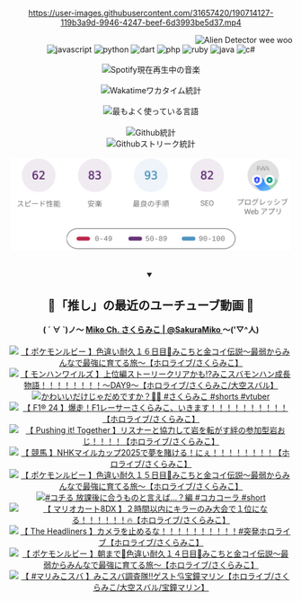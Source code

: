 <!-- START: HERO IMAGE GIF ////////// ////////// ////////// -->
<!-- <img src="@/../assets/img/gaming/ghost-of-tsushima.gif" width="100%"  alt="nellyXinwei's Hero Gif Image"/> -->
<!-- END: HERO IMAGE GIF ////////// ////////// ////////// -->

<div align="center" >  
  
<!-- START:ワンピース 第1015話「ルフィはRED ROCを使う」 -->
<https://user-images.githubusercontent.com/31657420/190714127-119b3a9d-9946-4247-beef-6d3993be5d37.mp4>
<!-- END:ワンピース 第1015話「ルフィはRED ROCを使う」 -->

<!-- START:VISITOR COUNTER -->
<div width="100%" align="right">
<img src="https://komarev.com/ghpvc/?username=nellyXinwei&label=🛸&color=grey&style=for-the-badge&labelcolor=ffffff" alt="Alien Detector wee woo"/>
</div>
<!-- END:VISITOR COUNTER -->

<!-- START: PROGRAMMING LANGUAGES -->
<!-- 色彩 Color Scheme:
#961E3A, #8A0D42, #5A0640, #4F265E, #2B355A, #3E759B, #CC4246,
#BB2649, #AD1052, #700750, #633075, #364270, #4E92C2, #FF5357
Sauce: https://www.webcreatorbox.com/inspiration/pantone-2023
-->

<img src="https://img.shields.io/badge/javascript%20-%23BB2649.svg?&style=for-the-badge&logo=javascript&logoColor=white&labelColor=961E3A" alt="javascript"/>
<img src="https://img.shields.io/badge/python%20-%23AD1052.svg?&style=for-the-badge&logo=python&logoColor=white&labelColor=8A0D42" alt="python" />
<img src="https://img.shields.io/badge/dart%20-%23700750.svg?&style=for-the-badge&logo=dart&logoColor=white&labelColor=5A0640" alt="dart"/>
<img src="https://img.shields.io/badge/php%20-%23633075.svg?&style=for-the-badge&logo=php&logoColor=white&labelColor=4F265E" alt="php"/>
<img src="https://img.shields.io/badge/ruby%20-%23364270.svg?&style=for-the-badge&logo=ruby&logoColor=white&labelColor=2B355A" alt="ruby"/>
<img src="https://img.shields.io/badge/java%20-%234E92C2.svg?&style=for-the-badge&logo=openjdk&logoColor=white&labelColor=3E759B" alt="java"/>
<img src="https://img.shields.io/badge/c%23-%23FF5357.svg?style=for-the-badge&logo=c-sharp&logoColor=white&labelColor=CC4246" alt="c#"/>  
<!-- END: PROGRAMMING LANGUAGES -->

<br>
<br>

<!-- START: MUSIC STATUS -->
  <!-- <a href="https://newojima-gsrs-20220114.vercel.app/api/now-playing?open">
    <img src="https://newojima-gsrs-20220114.vercel.app/api/now-playing" alt="Spotify現在再生中の音楽">
  </a> -->
  <img src="https://newojima-grss-20230114.vercel.app/api/spotify?border_color=transparent" alt="Spotify現在再生中の音楽" width="280px">
<!-- END: MUSIC STATUS -->

<br>
<br>

<!-- START: GITHUB STATUS -->
<!-- 色彩 Color Scheme:  #BB2649, #AD1052, #700750, #633075 -->
<img align="center" src="https://newojima-grs-20230109.vercel.app/api/wakatime?username=newojima&layout=compact&langs_count=10&locale=ja&hide_title=false&title_color=fff&hide_border=true&text_color=fff&bg_color=BB2649,BB2649,633075,633075&hide=other,css,html,bash,xml,git%20config,makefile,properties,yaml,markdown,text,json,jsx" alt="Wakatimeワカタイム統計" width="500px"/>

<br>
<br>

<!-- 色彩 Color Scheme:  #633075, #364270, #4E92C2 -->
  <img align="center" src="https://newojima-grs-20230109.vercel.app/api/top-langs?username=newojima&layout=compact&text_color=fff&icon_color=fff&hide_border=true&&locale=ja&hide_title=false&title_color=fff&include_all_commits=true&card_width=445&langs_count=11&hide=c%23,powershell,shaderlab,hlsl,makefile,jupyter%20notebook,python,html,css,shell,batchfile,less,liquid,hack,scss&bg_color=4F265E,633075,4E92C2" alt="最もよく使っている言語" width="500px"/>

<br>
<br>

<!-- 色彩 Color Scheme:  #4E92C2, #FF5357 -->
  <img align="center" src="https://newojima-grs-20230109.vercel.app/api?username=newojima&rank_icon=github&show_icons=true&&locale=ja&title_color=fff&text_color=fff&icon_color=fff&hide_border=true&hide_title=false&count_private=true&include_all_commits=true&card_width=495&disable_animations=true&bg_color=4E92C2,4E92C2,FF5357" alt="Github統計" width="500px"/>

<br>

<img align="center" src="https://streak-stats.demolab.com?user=newojima&theme=dark&hide_border=true&locale=ja&ring=BB2649&stroke=222222&background=151515&sideLabels=BB2649&currStreakLabel=ffffff&border=BB2649&fire=FF5357&currStreakNum=ffffff&sideNums=FF5357&dates=ffffff" alt="Githubストリーク統計" width="500px"/>

<br>
<br>

  <img align="center" width="500px" src="@/../assets/img/page-insights.svg" alt="Githubページの洞察"/>
  
</div>
<!-- END: GITHUB STATUS -->

<br>
<br>

<div align="center">
<details open>
  <summary>

  </summary>

  <h2 align="center">🌸「推し」の最近のユーチューブ動画 🌸</h2>
  <h4>
  ( ´ ∀ `)ノ～ 
  <a href="https://www.youtube.com/@SakuraMiko">Miko Ch. さくらみこ | @SakuraMiko
  </a>
   ～('▽^人)
  </h4>

  <!-- BEGIN YOUTUBE-CARDS -->
<a href="https://www.youtube.com/watch?v=4zz8mG7615s"><img src="https://ytcards.demolab.com/?id=4zz8mG7615s&title=%E3%80%90+%E3%83%9D%E3%82%B1%E3%83%A2%E3%83%B3%E3%83%AB%E3%83%93%E3%83%BC+%E3%80%91%E8%89%B2%E9%81%95%E3%81%84%E8%80%90%E4%B9%85%EF%BC%91%EF%BC%96%E6%97%A5%E7%9B%AE%F0%9F%8E%A3%E3%81%BF%E3%81%93%E3%81%A1%E3%81%A8%E9%87%91%E3%82%B3%E3%82%A4%E4%BC%9D%E8%AA%AC%EF%BD%9E%E6%9C%80%E5%BC%B1%E3%81%8B%E3%82%89%E3%81%BF%E3%82%93%E3%81%AA%E3%81%A7%E6%9C%80%E5%BC%B7%E3%81%AB%E8%82%B2%E3%81%A6%E3%82%8B%E6%97%85%EF%BD%9E%E3%80%90%E3%83%9B%E3%83%AD%E3%83%A9%E3%82%A4%E3%83%96%2F%E3%81%95%E3%81%8F%E3%82%89%E3%81%BF%E3%81%93%E3%80%91&lang=ja&timestamp=1747335595&background_color=%230d1117&title_color=%23ffffff&stats_color=%23dedede&max_title_lines=1&width=187&border_radius=5&duration=20224" alt="【 ポケモンルビー 】色違い耐久１６日目🎣みこちと金コイ伝説～最弱からみんなで最強に育てる旅～【ホロライブ/さくらみこ】" title="【 ポケモンルビー 】色違い耐久１６日目🎣みこちと金コイ伝説～最弱からみんなで最強に育てる旅～【ホロライブ/さくらみこ】"></a>
<a href="https://www.youtube.com/watch?v=lsBR5CGBbWQ"><img src="https://ytcards.demolab.com/?id=lsBR5CGBbWQ&title=%E3%80%90+%E3%83%A2%E3%83%B3%E3%83%8F%E3%83%B3%E3%83%AF%E3%82%A4%E3%83%AB%E3%82%BA+%E3%80%91%E4%B8%8A%E4%BD%8D%E7%B7%A8%E3%82%B9%E3%83%88%E3%83%BC%E3%83%AA%E3%83%BC%E3%82%AF%E3%83%AA%E3%82%A2%E3%81%8B%E3%82%82%E2%81%89%E3%81%BF%E3%81%93%E3%82%B9%E3%83%90%E3%83%A2%E3%83%B3%E3%83%8F%E3%83%B3%E6%88%90%E9%95%B7%E7%89%A9%E8%AA%9E%EF%BC%81%EF%BC%81%EF%BC%81%EF%BC%81%EF%BC%81%EF%BC%81%EF%BC%81%EF%BC%81%EF%BD%9EDAY9%EF%BD%9E%E3%80%90%E3%83%9B%E3%83%AD%E3%83%A9%E3%82%A4%E3%83%96%2F%E3%81%95%E3%81%8F%E3%82%89%E3%81%BF%E3%81%93%2F%E5%A4%A7%E7%A9%BA%E3%82%B9%E3%83%90%E3%83%AB%E3%80%91&lang=ja&timestamp=1747151610&background_color=%230d1117&title_color=%23ffffff&stats_color=%23dedede&max_title_lines=1&width=187&border_radius=5&duration=16304" alt="【 モンハンワイルズ 】上位編ストーリークリアかも⁉みこスバモンハン成長物語！！！！！！！！～DAY9～【ホロライブ/さくらみこ/大空スバル】" title="【 モンハンワイルズ 】上位編ストーリークリアかも⁉みこスバモンハン成長物語！！！！！！！！～DAY9～【ホロライブ/さくらみこ/大空スバル】"></a>
<a href="https://www.youtube.com/watch?v=30mrJPY3zYU"><img src="https://ytcards.demolab.com/?id=30mrJPY3zYU&title=%E3%81%8B%E3%82%8F%E3%81%84%E3%81%84%E3%81%A0%E3%81%91%E3%81%98%E3%82%83%E3%81%A0%E3%82%81%E3%81%A7%E3%81%99%E3%81%8B%EF%BC%9F%F0%9F%8C%B8%F0%9F%98%8E+%23%E3%81%95%E3%81%8F%E3%82%89%E3%81%BF%E3%81%93+%23shorts+%23vtuber&lang=ja&timestamp=1747128993&background_color=%230d1117&title_color=%23ffffff&stats_color=%23dedede&max_title_lines=1&width=187&border_radius=5&duration=29" alt="かわいいだけじゃだめですか？🌸😎 #さくらみこ #shorts #vtuber" title="かわいいだけじゃだめですか？🌸😎 #さくらみこ #shorts #vtuber"></a>
<a href="https://www.youtube.com/watch?v=a2kHc3yx2Mg"><img src="https://ytcards.demolab.com/?id=a2kHc3yx2Mg&title=%E3%80%90+F1%C2%AE+24+%E3%80%91%E7%88%86%E8%B5%B0%EF%BC%81F1%E3%83%AC%E3%83%BC%E3%82%B5%E3%83%BC%E3%81%95%E3%81%8F%E3%82%89%E3%81%BF%E3%81%93%E3%80%81%E3%81%84%E3%81%8D%E3%81%BE%E3%81%99%EF%BC%81%EF%BC%81%EF%BC%81%EF%BC%81%EF%BC%81%EF%BC%81%EF%BC%81%EF%BC%81%EF%BC%81%EF%BC%81%E3%80%90%E3%83%9B%E3%83%AD%E3%83%A9%E3%82%A4%E3%83%96%2F%E3%81%95%E3%81%8F%E3%82%89%E3%81%BF%E3%81%93%E3%80%91&lang=ja&timestamp=1747056088&background_color=%230d1117&title_color=%23ffffff&stats_color=%23dedede&max_title_lines=1&width=187&border_radius=5&duration=7589" alt="【 F1® 24 】爆走！F1レーサーさくらみこ、いきます！！！！！！！！！！【ホロライブ/さくらみこ】" title="【 F1® 24 】爆走！F1レーサーさくらみこ、いきます！！！！！！！！！！【ホロライブ/さくらみこ】"></a>
<a href="https://www.youtube.com/watch?v=YeuzpGpYuFw"><img src="https://ytcards.demolab.com/?id=YeuzpGpYuFw&title=%E3%80%90+Pushing+it%21+Together+%E3%80%91%E3%83%AA%E3%82%B9%E3%83%8A%E3%83%BC%E3%81%A8%E5%8D%94%E5%8A%9B%E3%81%97%E3%81%A6%E5%B2%A9%E3%82%92%E8%BB%A2%E3%81%8C%E3%81%99%E7%B5%86%E3%81%AE%E5%8F%82%E5%8A%A0%E5%9E%8B%E5%B2%A9%E3%81%8A%E3%81%98%EF%BC%81%EF%BC%81%EF%BC%81%EF%BC%81%E3%80%90%E3%83%9B%E3%83%AD%E3%83%A9%E3%82%A4%E3%83%96%2F%E3%81%95%E3%81%8F%E3%82%89%E3%81%BF%E3%81%93%E3%80%91&lang=ja&timestamp=1746973658&background_color=%230d1117&title_color=%23ffffff&stats_color=%23dedede&max_title_lines=1&width=187&border_radius=5&duration=11321" alt="【 Pushing it! Together 】リスナーと協力して岩を転がす絆の参加型岩おじ！！！！【ホロライブ/さくらみこ】" title="【 Pushing it! Together 】リスナーと協力して岩を転がす絆の参加型岩おじ！！！！【ホロライブ/さくらみこ】"></a>
<a href="https://www.youtube.com/watch?v=P5fosAkAJR4"><img src="https://ytcards.demolab.com/?id=P5fosAkAJR4&title=%E3%80%90+%E7%AB%B6%E9%A6%AC+%E3%80%91NHK%E3%83%9E%E3%82%A4%E3%83%AB%E3%82%AB%E3%83%83%E3%83%972025%E3%81%A7%E5%A4%A2%E3%82%92%E8%B3%AD%E3%81%91%E3%82%8B%EF%BC%81%E3%81%AB%E3%81%87%EF%BC%81%EF%BC%81%EF%BC%81%EF%BC%81%EF%BC%81%EF%BC%81%EF%BC%81%EF%BC%81%E3%80%90%E3%83%9B%E3%83%AD%E3%83%A9%E3%82%A4%E3%83%96%2F%E3%81%95%E3%81%8F%E3%82%89%E3%81%BF%E3%81%93%E3%80%91&lang=ja&timestamp=1746947717&background_color=%230d1117&title_color=%23ffffff&stats_color=%23dedede&max_title_lines=1&width=187&border_radius=5&duration=5661" alt="【 競馬 】NHKマイルカップ2025で夢を賭ける！にぇ！！！！！！！！【ホロライブ/さくらみこ】" title="【 競馬 】NHKマイルカップ2025で夢を賭ける！にぇ！！！！！！！！【ホロライブ/さくらみこ】"></a>
<a href="https://www.youtube.com/watch?v=3KlfJAS7GBw"><img src="https://ytcards.demolab.com/?id=3KlfJAS7GBw&title=%E3%80%90+%E3%83%9D%E3%82%B1%E3%83%A2%E3%83%B3%E3%83%AB%E3%83%93%E3%83%BC+%E3%80%91%E8%89%B2%E9%81%95%E3%81%84%E8%80%90%E4%B9%85%EF%BC%91%EF%BC%95%E6%97%A5%E7%9B%AE%F0%9F%8E%A3%E3%81%BF%E3%81%93%E3%81%A1%E3%81%A8%E9%87%91%E3%82%B3%E3%82%A4%E4%BC%9D%E8%AA%AC%EF%BD%9E%E6%9C%80%E5%BC%B1%E3%81%8B%E3%82%89%E3%81%BF%E3%82%93%E3%81%AA%E3%81%A7%E6%9C%80%E5%BC%B7%E3%81%AB%E8%82%B2%E3%81%A6%E3%82%8B%E6%97%85%EF%BD%9E%E3%80%90%E3%83%9B%E3%83%AD%E3%83%A9%E3%82%A4%E3%83%96%2F%E3%81%95%E3%81%8F%E3%82%89%E3%81%BF%E3%81%93%E3%80%91&lang=ja&timestamp=1746880051&background_color=%230d1117&title_color=%23ffffff&stats_color=%23dedede&max_title_lines=1&width=187&border_radius=5&duration=28674" alt="【 ポケモンルビー 】色違い耐久１５日目🎣みこちと金コイ伝説～最弱からみんなで最強に育てる旅～【ホロライブ/さくらみこ】" title="【 ポケモンルビー 】色違い耐久１５日目🎣みこちと金コイ伝説～最弱からみんなで最強に育てる旅～【ホロライブ/さくらみこ】"></a>
<a href="https://www.youtube.com/watch?v=S0NH483y68E"><img src="https://ytcards.demolab.com/?id=S0NH483y68E&title=%23%E3%82%B3%E3%83%81%E3%82%8B+%E6%94%BE%E8%AA%B2%E5%BE%8C%E3%81%AB%E5%90%88%E3%81%86%E3%82%82%E3%81%AE%E3%81%A8%E8%A8%80%E3%81%88%E3%81%B0%E2%80%A6%EF%BC%9F%E7%B7%A8+%23%E3%82%B3%E3%82%AB%E3%82%B3%E3%83%BC%E3%83%A9+%23short&lang=ja&timestamp=1746853234&background_color=%230d1117&title_color=%23ffffff&stats_color=%23dedede&max_title_lines=1&width=187&border_radius=5&duration=60" alt="#コチる 放課後に合うものと言えば…？編 #コカコーラ #short" title="#コチる 放課後に合うものと言えば…？編 #コカコーラ #short"></a>
<a href="https://www.youtube.com/watch?v=RVN3XwqdhEs"><img src="https://ytcards.demolab.com/?id=RVN3XwqdhEs&title=%E3%80%90+%E3%83%9E%E3%83%AA%E3%82%AA%E3%82%AB%E3%83%BC%E3%83%888DX+%E3%80%91%EF%BC%92%E6%99%82%E9%96%93%E4%BB%A5%E5%86%85%E3%81%AB%E3%82%AD%E3%83%A9%E3%83%BC%E3%81%AE%E3%81%BF%E5%A4%A7%E4%BC%9A%E3%81%A7%EF%BC%91%E4%BD%8D%E3%81%AB%E3%81%AA%E3%82%8B%EF%BC%81%EF%BC%81%EF%BC%81%EF%BC%81%EF%BC%81%EF%BC%81%F0%9F%94%A5%E3%80%90%E3%83%9B%E3%83%AD%E3%83%A9%E3%82%A4%E3%83%96%2F%E3%81%95%E3%81%8F%E3%82%89%E3%81%BF%E3%81%93%E3%80%91&lang=ja&timestamp=1746714113&background_color=%230d1117&title_color=%23ffffff&stats_color=%23dedede&max_title_lines=1&width=187&border_radius=5&duration=10363" alt="【 マリオカート8DX 】２時間以内にキラーのみ大会で１位になる！！！！！！🔥【ホロライブ/さくらみこ】" title="【 マリオカート8DX 】２時間以内にキラーのみ大会で１位になる！！！！！！🔥【ホロライブ/さくらみこ】"></a>
<a href="https://www.youtube.com/watch?v=dmLWH8P84Fk"><img src="https://ytcards.demolab.com/?id=dmLWH8P84Fk&title=%E3%80%90+The+Headliners+%E3%80%91%E3%82%AB%E3%83%A1%E3%83%A9%E3%82%92%E6%AD%A2%E3%82%81%E3%82%8B%E3%81%AA%EF%BC%81%EF%BC%81%EF%BC%81%EF%BC%81%EF%BC%81%EF%BC%81%EF%BC%81%EF%BC%81%EF%BC%81%EF%BC%81%23%E7%AA%81%E7%99%BA%E3%83%9B%E3%83%AD%E3%83%A9%E3%82%A4%E3%83%96%E3%80%90%E3%83%9B%E3%83%AD%E3%83%A9%E3%82%A4%E3%83%96%2F%E3%81%95%E3%81%8F%E3%82%89%E3%81%BF%E3%81%93%E3%80%91&lang=ja&timestamp=1746627025&background_color=%230d1117&title_color=%23ffffff&stats_color=%23dedede&max_title_lines=1&width=187&border_radius=5&duration=7059" alt="【 The Headliners 】カメラを止めるな！！！！！！！！！！#突発ホロライブ【ホロライブ/さくらみこ】" title="【 The Headliners 】カメラを止めるな！！！！！！！！！！#突発ホロライブ【ホロライブ/さくらみこ】"></a>
<a href="https://www.youtube.com/watch?v=5bkr-941Q1Q"><img src="https://ytcards.demolab.com/?id=5bkr-941Q1Q&title=%E3%80%90+%E3%83%9D%E3%82%B1%E3%83%A2%E3%83%B3%E3%83%AB%E3%83%93%E3%83%BC+%E3%80%91%E6%9C%9D%E3%81%BE%E3%81%A7%F0%9F%8E%8F%E8%89%B2%E9%81%95%E3%81%84%E8%80%90%E4%B9%85%EF%BC%91%EF%BC%94%E6%97%A5%E7%9B%AE%F0%9F%8E%A3%E3%81%BF%E3%81%93%E3%81%A1%E3%81%A8%E9%87%91%E3%82%B3%E3%82%A4%E4%BC%9D%E8%AA%AC%EF%BD%9E%E6%9C%80%E5%BC%B1%E3%81%8B%E3%82%89%E3%81%BF%E3%82%93%E3%81%AA%E3%81%A7%E6%9C%80%E5%BC%B7%E3%81%AB%E8%82%B2%E3%81%A6%E3%82%8B%E6%97%85%EF%BD%9E%E3%80%90%E3%83%9B%E3%83%AD%E3%83%A9%E3%82%A4%E3%83%96%2F%E3%81%95%E3%81%8F%E3%82%89%E3%81%BF%E3%81%93%E3%80%91&lang=ja&timestamp=1746494667&background_color=%230d1117&title_color=%23ffffff&stats_color=%23dedede&max_title_lines=1&width=187&border_radius=5&duration=42638" alt="【 ポケモンルビー 】朝まで🎏色違い耐久１４日目🎣みこちと金コイ伝説～最弱からみんなで最強に育てる旅～【ホロライブ/さくらみこ】" title="【 ポケモンルビー 】朝まで🎏色違い耐久１４日目🎣みこちと金コイ伝説～最弱からみんなで最強に育てる旅～【ホロライブ/さくらみこ】"></a>
<a href="https://www.youtube.com/watch?v=82iRbxjvbww"><img src="https://ytcards.demolab.com/?id=82iRbxjvbww&title=%E3%80%90+%23%E3%83%9E%E3%83%AA%E3%81%BF%E3%81%93%E3%82%B9%E3%83%90+%E3%80%91%E3%81%BF%E3%81%93%E3%82%B9%E3%83%90%E8%AA%BF%E6%9F%BB%E9%9A%8A%E2%80%BC%E3%82%B2%E3%82%B9%E3%83%88%F0%9F%92%98%E5%AE%9D%E9%90%98%E3%83%9E%E3%83%AA%E3%83%B3%E3%80%90%E3%83%9B%E3%83%AD%E3%83%A9%E3%82%A4%E3%83%96%2F%E3%81%95%E3%81%8F%E3%82%89%E3%81%BF%E3%81%93%2F%E5%A4%A7%E7%A9%BA%E3%82%B9%E3%83%90%E3%83%AB%2F%E5%AE%9D%E9%90%98%E3%83%9E%E3%83%AA%E3%83%B3%E3%80%91&lang=ja&timestamp=1746366955&background_color=%230d1117&title_color=%23ffffff&stats_color=%23dedede&max_title_lines=1&width=187&border_radius=5&duration=6418" alt="【 #マリみこスバ 】みこスバ調査隊‼ゲスト💘宝鐘マリン【ホロライブ/さくらみこ/大空スバル/宝鐘マリン】" title="【 #マリみこスバ 】みこスバ調査隊‼ゲスト💘宝鐘マリン【ホロライブ/さくらみこ/大空スバル/宝鐘マリン】"></a>
<!-- END YOUTUBE-CARDS -->

</div>
  
</details>
